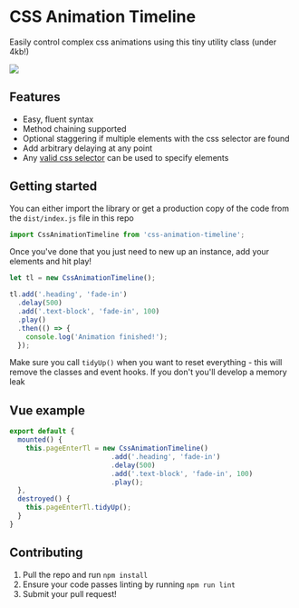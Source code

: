 # CSS Animation Timeline

Easily control complex css animations using this tiny utility class (under 4kb!)

<img src="https://thumbs.gfycat.com/PleasedFarBlackandtancoonhound.webp" />

## Features
 - Easy, fluent syntax
 - Method chaining supported
 - Optional staggering if multiple elements with the css selector are found
 - Add arbitrary delaying at any point
 - Any [valid css selector](https://developer.mozilla.org/en-US/docs/Web/API/Document/querySelectorAll#Parameters) can be used to specify elements

## Getting started
You can either import the library or get a production copy of the code from the `dist/index.js` file in this repo
```javascript
import CssAnimationTimeline from 'css-animation-timeline';
```
Once you've done that you just need to new up an instance, add your elements and hit play!

```javascript
let tl = new CssAnimationTimeline();

tl.add('.heading', 'fade-in')
  .delay(500)
  .add('.text-block', 'fade-in', 100)
  .play()
  .then(() => {
    console.log('Animation finished!');
  });
```

Make sure you call `tidyUp()` when you want to reset everything - this will remove the classes and event hooks. If you don't you'll develop a memory leak

## Vue example

```javascript
export default {
  mounted() {
    this.pageEnterTl = new CssAnimationTimeline()
                         .add('.heading', 'fade-in')
                         .delay(500)
                         .add('.text-block', 'fade-in', 100)
                         .play();
  },
  destroyed() {
    this.pageEnterTl.tidyUp();
  }
}
```

## Contributing
1. Pull the repo and run `npm install`
2. Ensure your code passes linting by running `npm run lint`
3. Submit your pull request!
